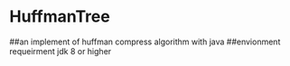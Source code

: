 # HuffmanTree
##an implement of huffman compress algorithm with java
##envionment requeirment jdk 8 or higher
